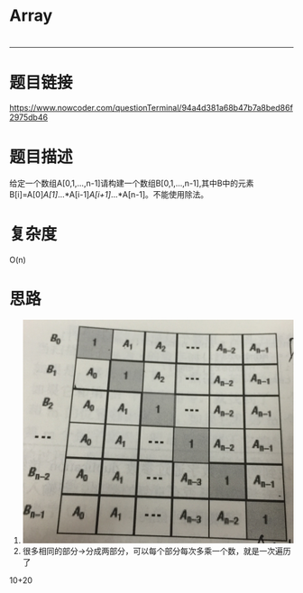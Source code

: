 # Array
# 
-----------
# 题目链接
https://www.nowcoder.com/questionTerminal/94a4d381a68b47b7a8bed86f2975db46

# 题目描述
给定一个数组A[0,1,...,n-1]请构建一个数组B[0,1,...,n-1],其中B中的元素B[i]=A[0]*A[1]*...*A[i-1]*A[i+1]*...*A[n-1]。不能使用除法。

# 复杂度
O(n)

# 思路
1. ![image](https://github.com/AmuroPeng/CodingForInterview/blob/master/%E5%89%91%E6%8C%87Offer/Array/051-%E6%9E%84%E5%BB%BA%E4%B9%98%E7%A7%AF%E6%95%B0%E7%BB%84/051-%E6%9E%84%E5%BB%BA%E4%B9%98%E7%A7%AF%E6%95%B0%E7%BB%84.jpeg)
2. 很多相同的部分->分成两部分，可以每个部分每次多乘一个数，就是一次遍历了

10+20